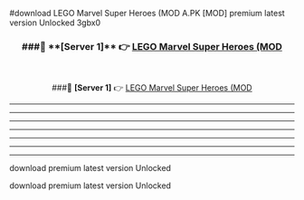 #download LEGO Marvel Super Heroes (MOD A.PK [MOD] premium latest version Unlocked 3gbx0 



<div align="center">
<h3>###🔹 **[Server 1]** 👉 <a href="https://download1apk.web.app/">LEGO Marvel Super Heroes (MOD</a></h3><br>


###🔹 **[Server 1]** 👉 <a href="https://download1apk.web.app/">LEGO Marvel Super Heroes (MOD</a></h3>
</div>



----------------------------------------------------------

----------------------------------------------------------

----------------------------------------------------------

----------------------------------------------------------

----------------------------------------------------------

----------------------------------------------------------

----------------------------------------------------------

download premium latest version Unlocked

download premium latest version Unlocked
